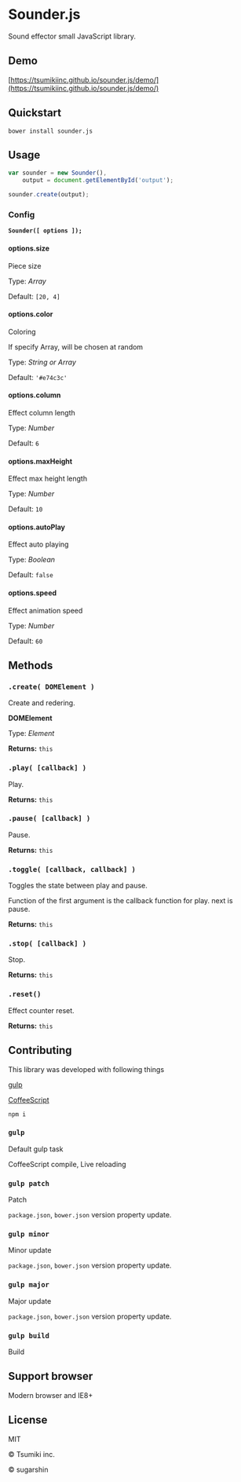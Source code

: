 # Sounder.js

Sound effector small JavaScript library.

## Demo

[https://tsumikiinc.github.io/sounder.js/demo/](https://tsumikiinc.github.io/sounder.js/demo/)

## Quickstart

```shell
bower install sounder.js
```

## Usage

```javascript
var sounder = new Sounder(),
    output = document.getElementById('output');

sounder.create(output);
```

### Config

**`Sounder([ options ]);`**

#### options.size

Piece size

Type: *Array*

Default: `[20, 4]`

#### options.color

Coloring

If specify Array, will be chosen at random

Type: *String or Array*

Default: `'#e74c3c'`

#### options.column

Effect column length

Type: *Number*

Default: `6`

#### options.maxHeight

Effect max height length

Type: *Number*

Default: `10`

#### options.autoPlay

Effect auto playing

Type: *Boolean*

Default: `false`

#### options.speed

Effect animation speed

Type: *Number*

Default: `60`

## Methods

### `.create( DOMElement )`

Create and redering.

**DOMElement**

Type: *Element*

**Returns:** `this`

### `.play( [callback] )`

Play.

**Returns:** `this`

### `.pause( [callback] )`

Pause.

**Returns:** `this`

### `.toggle( [callback, callback] )`

Toggles the state between play and pause.

Function of the first argument is the callback function for play. next is pause.

**Returns:** `this`

### `.stop( [callback] )`

Stop.

**Returns:** `this`

### `.reset()`

Effect counter reset.

**Returns:** `this`

## Contributing

This library was developed with following things

[gulp](http://gulpjs.com/)

[CoffeeScript](http://coffeescript.org/)

```shell
npm i
```

### `gulp`

Default gulp task

CoffeeScript compile, Live reloading

### `gulp patch`

Patch

`package.json`, `bower.json` version property update.

### `gulp minor`

Minor update

`package.json`, `bower.json` version property update.

### `gulp major`

Major update

`package.json`, `bower.json` version property update.

### `gulp build`

Build

## Support browser

Modern browser and IE8+

## License

MIT

© Tsumiki inc.

© sugarshin
